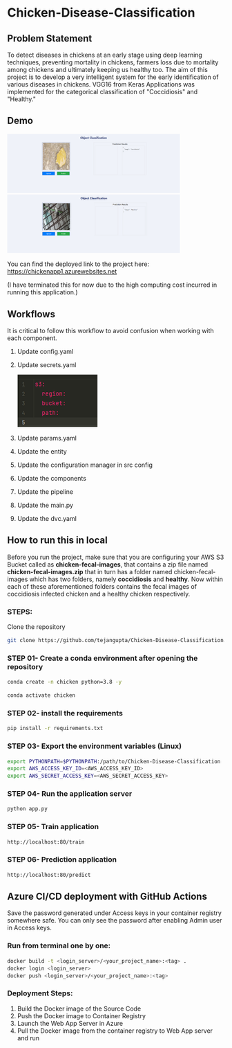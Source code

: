 # Chicken-Disease-Classification
 
## Problem Statement

To detect diseases in chickens at an early stage using deep learning techniques,
preventing mortality in chickens, farmers loss due to mortality among chickens and ultimately keeping us healthy too.
The aim of this project is
to develop a very intelligent system for the early identification of various diseases in chickens.
VGG16 from Keras Applications was implemented for the categorical classification of "Coccidiosis" and "Healthy." 

## Demo 

<div>
    <img src="images/coccidiosis.png" alt="coccidiosis" width="400"/>
    <img src="images/healthy.png" alt="healthy" width="400"/>
</div>

You can find the deployed link to the project here: https://chickenapp1.azurewebsites.net 

(I have terminated this for now due to the high computing cost incurred in running this application.)

## Workflows

It is critical to follow this workflow to avoid confusion when working with each component.
1. Update config.yaml
2. Update secrets.yaml
   
   <img src="images/secrets.png" alt="secrets">

3. Update params.yaml
4. Update the entity
5. Update the configuration manager in src config
6. Update the components
7. Update the pipeline
8. Update the main.py
9. Update the dvc.yaml

## How to run this in local

Before you run the project, make sure that you are configuring your AWS S3 Bucket called as **chicken-fecal-images**,
that contains a zip file named **chicken-fecal-images.zip**
that in turn has a folder named chicken-fecal-images which has two folders, namely **coccidiosis** and **healthy**.
Now within each of these aforementioned folders contains the fecal images of coccidiosis infected chicken and a healthy chicken respectively.

### STEPS:

Clone the repository

```bash
git clone https://github.com/tejangupta/Chicken-Disease-Classification.git
```
### STEP 01- Create a conda environment after opening the repository

```bash
conda create -n chicken python=3.8 -y
```

```bash
conda activate chicken
```

### STEP 02- install the requirements

```bash
pip install -r requirements.txt
```

### STEP 03- Export the environment variables (Linux)

```bash
export PYTHONPATH=$PYTHONPATH:/path/to/Chicken-Disease-Classification
export AWS_ACCESS_KEY_ID=<AWS_ACCESS_KEY_ID>
export AWS_SECRET_ACCESS_KEY=<AWS_SECRET_ACCESS_KEY>
```
### STEP 04- Run the application server

```bash
python app.py
```

### STEP 05- Train application

```bash
http://localhost:80/train
```

### STEP 06- Prediction application

```bash
http://localhost:80/predict
```

## Azure CI/CD deployment with GitHub Actions 

Save the password generated under Access keys in your container registry somewhere safe.
You can only see the password after enabling Admin user in Access keys.

### Run from terminal one by one:

```bash
docker build -t <login_server>/<your_project_name>:<tag> .
docker login <login_server>
docker push <login_server>/<your_project_name>:<tag>
```

### Deployment Steps:

1. Build the Docker image of the Source Code
2. Push the Docker image to Container Registry
3. Launch the Web App Server in Azure 
4. Pull the Docker image from the container registry to Web App server and run
